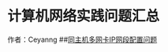 # 计算机网络实践问题汇总
作者：Ceyanng
##[同主机多网卡IP网段配置问题](https://github.com/Ceyanng/computer-network-issues/blob/master/%E5%90%8C%E4%B8%BB%E6%9C%BA%E5%A4%9A%E7%BD%91%E5%8D%A1IP%E7%BD%91%E6%AE%B5%E9%85%8D%E7%BD%AE%E9%97%AE%E9%A2%98.md)
